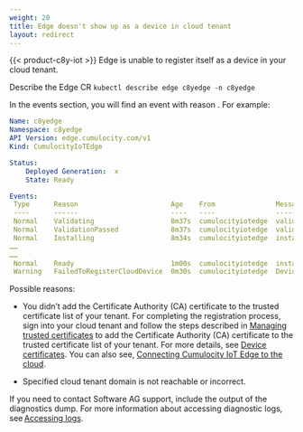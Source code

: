 ```yaml
---
weight: 20
title: Edge doesn't show up as a device in cloud tenant 
layout: redirect
---
```


{{< product-c8y-iot >}} Edge is unable to register itself as a device in your cloud tenant. 

Describe the Edge CR `kubectl describe edge c8yedge -n c8yedge`

In the events section, you will find an event with reason . For example: 

```yaml
Name: c8yedge
Namespace: c8yedge
API Version: edge.cumulocity.com/v1 
Kind: CumulocityIoTEdge

Status: 
	Deployed Generation:  x
	State: Ready

Events: 
 Type      Reason                       Age    From               Message 
 ----      ------                       ----   ----               ------- 
 Normal    Validating                   8m37s  cumulocityiotedge  validating 
 Normal    ValidationPassed             8m37s  cumulocityiotedge  validation passed 
 Normal    Installing                   8m34s  cumulocityiotedge  installing 
…… 
…… 
 Normal    Ready                        1m00s  cumulocityiotedge  installed successfully 
 Warning   FailedToRegisterCloudDevice  0m30s  cumulocityiotedge  Device failed to connect to <cloud tenant domain>, you might not have uploaded the device certificate to Cumulocity 
```
Possible reasons:
* You didn’t add the Certificate Authority (CA) certificate to the trusted certificate list of your tenant.
For completing the registration process, sign into your cloud tenant and follow the steps described in [Managing trusted certificates](/users-guide/device-management/#managing-trusted-certificates) to add the Certificate Authority (CA) certificate to the trusted certificate list of your tenant. For more details, see [Device certificates](/device-integration/mqtt/#device-certificates).
You can also see, [Connecting Cumulocity IoT Edge to the cloud](/edge-k8s/k8-edge-connecting-edge-to-cloud/). 

- Specified cloud tenant domain is not reachable or incorrect. 

If you need to contact Software AG support, include the output of the diagnostics dump. For more information about accessing diagnostic logs, see [Accessing logs](/edge-k8s/installing-edge-on-k8/#accessing-logs). 